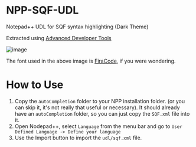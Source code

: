 # NPP-SQF-UDL
Notepad++ UDL for SQF syntax highlighting (Dark Theme)

Extracted using [Advanced Developer Tools](https://steamcommunity.com/sharedfiles/filedetails/?id=2369477168)

![image](https://github.com/user-attachments/assets/8f470cef-a7eb-45bc-bb3d-03f80c8ba085)

The font used in the above image is [FiraCode](https://github.com/tonsky/FiraCode), if you were wondering.

# How to Use
1. Copy the `autoCompletion` folder to your NPP installation folder. (or you can skip it, it's not really that useful or necessary). It should already have an `autoCompletion` folder, so you can just copy the `SQF.xml` file into it.
2. Open Nodepad++, select `Language` from the menu bar and go to `User Defined Language -> Define your language`
3. Use the Import button to import the `udl/sqf.xml` file. 
